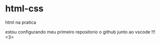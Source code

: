 # html-css
 html na pratica

estou configurando meu primeiro repositorio o github junto ao vscode !!! <3>